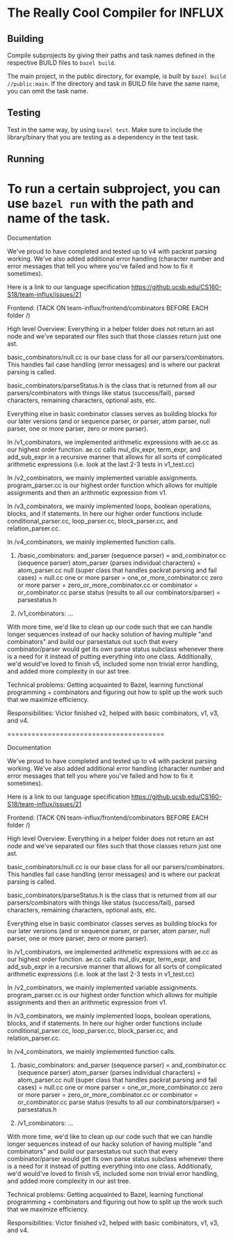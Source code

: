 
The Really Cool Compiler for INFLUX
=======================================

## Building

Compile subprojects by giving their paths and task names defined in the respective BUILD files to `bazel build`.

The main project, in the public directory, for example, is built by `bazel build //public:main`. If the directory and task in BUILD file have the same name, you can omit the task name.

## Testing

Test in the same way, by using `bazel test`. Make sure to include the library/binary that you are testing as a dependency in the test task.

## Running

To run a certain subproject, you can use `bazel run` with the path and name of the task.
=======================================
Documentation

We've proud to have completed and tested up to v4 with packrat parsing working. We've also added additional error handling (character number and error messages that tell you where you've failed and how to fix it sometimes).

Here is a link to our language specification
https://github.ucsb.edu/CS160-S18/team-influx/issues/21


Frontend: (TACK ON team-influx/frontend/combinators BEFORE EACH folder /)

High level Overview:
Everything in a helper folder does not return an ast node and we've separated our files such that those classes return just one ast.

basic_combinators/null.cc is our base class for all our parsers/combinators. This handles fail case handling (error messages) and is where our packrat parsing is called.

basic_combinators/parseStatus.h is the class that is returned from all our parsers/combinators with things like status (success/fail), parsed characters, remaining characters, optional asts, etc. 

Everything else in basic combinator classes serves as building blocks for our later versions (and or sequence parser, or parser, atom parser, null parser, one or more parser, zero or more parser). 

In /v1_combinators, we implemented arithmetic expressions with ae.cc as our highest order function. ae.cc calls mul_div_expr, term_expr, and add_sub_expr in a recursive manner that allows for all sorts of complicated arithmetic expressions (i.e. look at the last 2-3 tests in v1_test.cc)

In /v2_combinators, we mainly implemented variable assignments. program_parser.cc is our highest order function which allows for multiple assignments and then an arithmetic expression from v1.

In /v3_combinators, we mainly implemented loops, boolean operations, blocks, and if statements. In here our higher order functions include conditional_parser.cc, loop_parser.cc, block_parser.cc, and relation_parser.cc. 

In /v4_combinators, we mainly implemented function calls. 




1) /basic_combinators: 
and_parser (sequence parser) = and_combinator.cc (sequence parser)
atom_parser (parses individual characters) = atom_parser.cc
null (super class that handles packrat parsing and fail cases) = null.cc
one or more parser = one_or_more_combinator.cc
zero or more parser = zero_or_more_combinator.cc
or combinator = or_combinator.cc
parse status (results to all our combinators/parser) = parsestatus.h 

2) /v1_combinators:
...




With more time, we'd like to clean up our code such that we can handle longer sequences instead of our hacky solution of having multiple "and combinators" and build our parsestatus out such that every combinator/parser would get its own parse status subclass whenever there is a need for it instead of putting everything into one class. Additionally, we'd would've loved to finish v5, included some non trivial error handling, and added more complexity in our ast tree.

Technical problems: Getting acquainted to Bazel, learning functional programming + combinators and figuring out how to split up the work such that we maximize efficiency.

Responsibilities:
Victor finished v2, helped with basic combinators, v1, v3, and v4.

=======================================

Documentation

We've proud to have completed and tested up to v4 with packrat parsing working. We've also added additional error handling (character number and error messages that tell you where you've failed and how to fix it sometimes).

Here is a link to our language specification
https://github.ucsb.edu/CS160-S18/team-influx/issues/21


Frontend: (TACK ON team-influx/frontend/combinators BEFORE EACH folder /)

High level Overview:
Everything in a helper folder does not return an ast node and we've separated our files such that those classes return just one ast.

basic_combinators/null.cc is our base class for all our parsers/combinators. This handles fail case handling (error messages) and is where our packrat parsing is called.

basic_combinators/parseStatus.h is the class that is returned from all our parsers/combinators with things like status (success/fail), parsed characters, remaining characters, optional asts, etc. 

Everything else in basic combinator classes serves as building blocks for our later versions (and or sequence parser, or parser, atom parser, null parser, one or more parser, zero or more parser). 

In /v1_combinators, we implemented arithmetic expressions with ae.cc as our highest order function. ae.cc calls mul_div_expr, term_expr, and add_sub_expr in a recursive manner that allows for all sorts of complicated arithmetic expressions (i.e. look at the last 2-3 tests in v1_test.cc)

In /v2_combinators, we mainly implemented variable assignments. program_parser.cc is our highest order function which allows for multiple assignments and then an arithmetic expression from v1.

In /v3_combinators, we mainly implemented loops, boolean operations, blocks, and if statements. In here our higher order functions include conditional_parser.cc, loop_parser.cc, block_parser.cc, and relation_parser.cc. 

In /v4_combinators, we mainly implemented function calls. 




1) /basic_combinators: 
and_parser (sequence parser) = and_combinator.cc (sequence parser)
atom_parser (parses individual characters) = atom_parser.cc
null (super class that handles packrat parsing and fail cases) = null.cc
one or more parser = one_or_more_combinator.cc
zero or more parser = zero_or_more_combinator.cc
or combinator = or_combinator.cc
parse status (results to all our combinators/parser) = parsestatus.h 

2) /v1_combinators:
...



With more time, we'd like to clean up our code such that we can handle longer sequences instead of our hacky solution of having multiple "and combinators" and build our parsestatus out such that every combinator/parser would get its own parse status subclass whenever there is a need for it instead of putting everything into one class. Additionally, we'd would've loved to finish v5, included some non trivial error handling, and added more complexity in our ast tree.

Technical problems: Getting acquainted to Bazel, learning functional programming + combinators and figuring out how to split up the work such that we maximize efficiency.

Responsibilities:
Victor finished v2, helped with basic combinators, v1, v3, and v4.